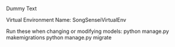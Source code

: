 Dummy Text

Virtual Environment Name: SongSenseiVirtualEnv

Run these when changing or modifying models: 
    python manage.py makemigrations
    python manage.py migrate 